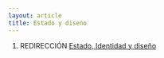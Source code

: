 ```yaml
---
layout: article
title: Estado y diseno
---
```


1.  REDIRECCIÓN [Estado, Identidad y diseño](estado--identidad-y-diseno.html)

